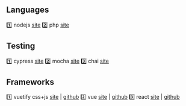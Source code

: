## Languages
:one: nodejs [site](https://nodejs.org/en/)
:two: php [site](http://php.net/)
## Testing
:one: cypress [site](https://www.cypress.io/)
:two: mocha [site](https://mochajs.org/)
:three: chai [site](https://www.chaijs.com/)
## Frameworks
:one: vuetify css+js [site](https://vuetifyjs.com) | [github](https://github.com/vuetifyjs/vuetify)
:two: vue [site](https://vuejs.org/) | [github](https://github.com/vuejs/vue)
:three: react [site](https://reactjs.org/) | [github](https://github.com/facebook/react)
